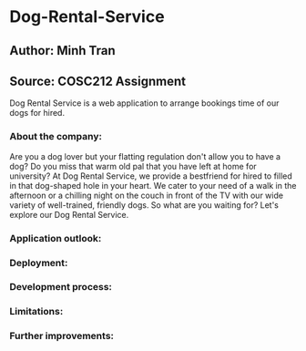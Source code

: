 # Dog-Rental-Service
## Author: Minh Tran
## Source: COSC212 Assignment

Dog Rental Service is a web application to arrange bookings time of our dogs for hired.

### About the company:
Are you a dog lover but your flatting regulation don't allow you to have a dog? Do you miss that warm old pal that you have left at home for university? At Dog Rental Service, we provide a bestfriend for hired to filled in that dog-shaped hole in your heart. We cater to your need of a walk in the afternoon or a chilling night on the couch in front of the TV with our wide variety of well-trained, friendly dogs. So what are you waiting for? Let's explore our Dog Rental Service.

### Application outlook:

### Deployment:

### Development process:

### Limitations:

### Further improvements:

